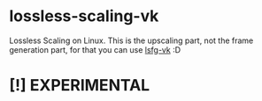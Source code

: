 # lossless-scaling-vk

Lossless Scaling on Linux. This is the upscaling part, not the frame generation part, for that you can use [lsfg-vk](https://github.com/PancakeTAS/lsfg-vk) :D

# **[!] EXPERIMENTAL**
